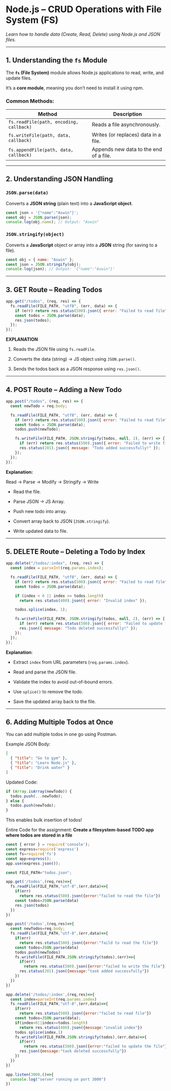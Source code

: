 # Node.js – CRUD Operations with File System (FS)
*Learn how to handle data (Create, Read, Delete) using Node.js and JSON files.*

---

## 1. Understanding the `fs` Module

The **`fs` (File System)** module allows Node.js applications to read, write, and update files.

It’s a **core module**, meaning you don’t need to install it using npm.

### Common Methods:
| Method | Description |
|---------|--------------|
| `fs.readFile(path, encoding, callback)` | Reads a file asynchronously. |
| `fs.writeFile(path, data, callback)` | Writes (or replaces) data in a file. |
| `fs.appendFile(path, data, callback)` | Appends new data to the end of a file. |

---

## 2. Understanding JSON Handling

### `JSON.parse(data)`
Converts a **JSON string** (plain text) into a **JavaScript object**.

```js
const json = '{"name":"Aswin"}';
const obj = JSON.parse(json);
console.log(obj.name); // Output: "Aswin"
```
### `JSON.stringify(object)`
Converts a **JavaScript** object or array into a **JSON** string (for saving to a file).
```js
const obj = { name: "Aswin" };
const json = JSON.stringify(obj);
console.log(json); // Output: '{"name":"Aswin"}'
```
---

## 3. GET Route – Reading Todos
```js
app.get("/todos", (req, res) => {
  fs.readFile(FILE_PATH, "utf8", (err, data) => {
    if (err) return res.status(500).json({ error: "Failed to read file" });
    const todos = JSON.parse(data);
    res.json(todos);
  });
});
```
**EXPLANATION**
1) Reads the JSON file using `fs.readFile`.

2) Converts the data (string) → JS object using `JSON.parse()`.

3) Sends the todos back as a JSON response using `res.json()`.

---

## 4. POST Route – Adding a New Todo
```js
app.post("/todos", (req, res) => {
  const newTodo = req.body;

  fs.readFile(FILE_PATH, "utf8", (err, data) => {
    if (err) return res.status(500).json({ error: "Failed to read file" });
    const todos = JSON.parse(data);
    todos.push(newTodo);

    fs.writeFile(FILE_PATH, JSON.stringify(todos, null, 2), (err) => {
      if (err) return res.status(500).json({ error: "Failed to write file" });
      res.status(201).json({ message: "Todo added successfully!" });
    });
  });
});
```
**Explanation:**

Read → Parse → Modify → Stringify → Write

- Read the file.

- Parse JSON → JS Array.

- Push new todo into array.

- Convert array back to JSON (`JSON.stringify`).

- Write updated data to file.

---

## 5. DELETE Route – Deleting a Todo by Index
```js
app.delete("/todos/:index", (req, res) => {
  const index = parseInt(req.params.index);

  fs.readFile(FILE_PATH, "utf8", (err, data) => {
    if (err) return res.status(500).json({ error: "Failed to read file" });
    const todos = JSON.parse(data);

    if (index < 0 || index >= todos.length)
      return res.status(400).json({ error: "Invalid index" });

    todos.splice(index, 1);

    fs.writeFile(FILE_PATH, JSON.stringify(todos, null, 2), (err) => {
      if (err) return res.status(500).json({ error: "Failed to update file" });
      res.json({ message: "Todo deleted successfully!" });
    });
  });
});
```
**Explanation**:

- Extract `index` from URL parameters (`req.params.index`).

- Read and parse the JSON file.

- Validate the index to avoid out-of-bound errors.

- Use `splice()` to remove the todo.

- Save the updated array back to the file.

---
## 6. Adding Multiple Todos at Once
You can add multiple todos in one go using Postman.

Example JSON Body:
```json
[
  { "title": "Go to gym" },
  { "title": "Learn Node.js" },
  { "title": "Drink water" }
]
```
Updated Code:
```js
if (Array.isArray(newTodo)) {
  todos.push(...newTodo); 
} else {
  todos.push(newTodo);
}
```
This enables bulk insertion of todos!

Entire Code for the assignment: **Create a filesystem-based TODO app where todos are stored in a file**
```js
const { error } = require('console');
const express=require('express')
const fs=require('fs')
const app=express();
app.use(express.json());

const FILE_PATH="todos.json";

app.get('/todos',(req,res)=>{
  fs.readFile(FILE_PATH,"utf-8",(err,data)=>{
    if(err)
      return res.status(500).json({error:"failed to read the file"})
    const todos=JSON.parse(data)
    res.json(todos)
  })
})

app.post('/todos',(req,res)=>{
  const newTodos=req.body;
  fs.readFile(FILE_PATH,"utf-8",(err,data)=>{
    if(err)
      return res.status(500).json({error:"faild to read the file"})
    const todos=JSON.parse(data)
    todos.push(newTodos)
    fs.writeFile(FILE_PATH,JSON.stringify(todos),(err)=>{
      if(err)
        return res.status(500).json({error:"failed to write the file"})
      res.status(201).json({message:"task added successfully"})
    })
  })
})

app.delete('/todos/:index',(req,res)=>{
  const index=parseInt(req.params.index)
  fs.readFile(FILE_PATH,"utf-8",(err,data)=>{
    if(err)
      return res.status(500).json({error:"failed to read file"})
    const todos=JSON.parse(data);
    if(index<0||index>=todos.length)
      return res.status(400).json({message:"invalid index"})
    todos.splice(index,1)
    fs.writeFile(FILE_PATH,JSON.stringify(todos),(err,data)=>{
      if(err)
        return res.status(500).json({error:"failed to update the file"})
      res.json({message:"task deleted successfully"})
    })
  })
})

app.listen(3000,()=>{
  console.log("server running on port 3000")
})
```
